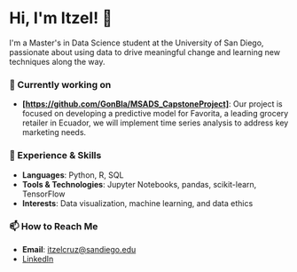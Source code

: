 # Hi, I'm Itzel! 👋

I'm a Master's in Data Science student at the University of San Diego, passionate about using data to drive meaningful change and learning new techniques along the way.

### 🌱 Currently working on
- **[https://github.com/GonBla/MSADS_CapstoneProject]**: Our project is focused on developing a predictive model for Favorita, a leading grocery retailer in Ecuador, we will implement time series analysis to address key marketing needs. 

### 💼 Experience & Skills
- **Languages**: Python, R, SQL
- **Tools & Technologies**: Jupyter Notebooks, pandas, scikit-learn, TensorFlow
- **Interests**: Data visualization, machine learning, and data ethics

### 📫 How to Reach Me
- **Email**: itzelcruz@sandiego.edu
- [LinkedIn](https://www.linkedin.com/in/itzel-cruz-a944b5261/)


